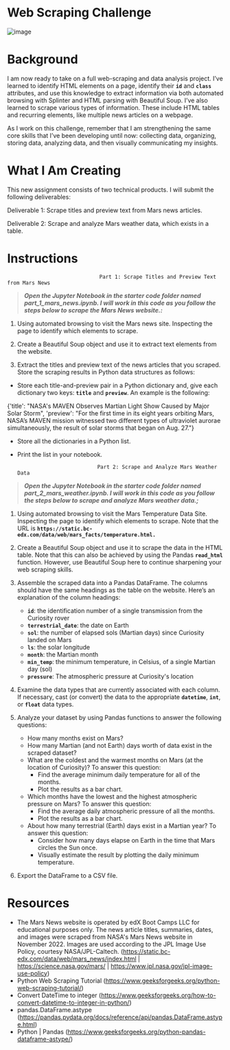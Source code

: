 # Web Scraping Challenge
![image](https://github.com/user-attachments/assets/2034861f-9f64-425d-9713-4f9bef6fcb3d)

# Background
I am now ready to take on a full web-scraping and data analysis project. I’ve learned to identify HTML elements on a page, identify their **`id`** and **`class`** attributes, and use this knowledge to extract information via both automated browsing with Splinter and HTML parsing with Beautiful Soup. I’ve also learned to scrape various types of information. These include HTML tables and recurring elements, like multiple news articles on a webpage.

As I work on this challenge, remember that I am strengthening the same core skills that I’ve been developing until now: collecting data, organizing, storing data, analyzing data, and then visually communicating my insights.

# What I Am Creating
This new assignment consists of two technical products. I will submit the following deliverables:

Deliverable 1: Scrape titles and preview text from Mars news articles.

Deliverable 2: Scrape and analyze Mars weather data, which exists in a table.

# Instructions
                                  Part 1: Scrape Titles and Preview Text from Mars News
>***Open the Jupyter Notebook in the starter code folder named part_1_mars_news.ipynb. I will work in this code as you follow the steps below to scrape the Mars News website.:***

1. Using automated browsing to visit the Mars news site. Inspecting the page to identify which elements to scrape.

2. Create a Beautiful Soup object and use it to extract text elements from the website.

3. Extract the titles and preview text of the news articles that you scraped. Store the scraping results in Python data structures as follows:

  * Store each title-and-preview pair in a Python dictionary and, give each dictionary two keys: **`title`** and **`preview`**. An example is the following:
    
  {'title': "NASA's MAVEN Observes Martian Light Show Caused by Major Solar Storm",
 'preview': "For the first time in its eight years orbiting Mars, NASA’s MAVEN mission witnessed two different types of ultraviolet aurorae simultaneously, the result of solar storms that began on Aug. 27."}

  * Store all the dictionaries in a Python list.

  * Print the list in your notebook.
  
                                  Part 2: Scrape and Analyze Mars Weather Data
>***Open the Jupyter Notebook in the starter code folder named part_2_mars_weather.ipynb. I will work in this code as you follow the steps below to scrape and analyze Mars weather data.;***

1. Using automated browsing to visit the Mars Temperature Data Site. Inspecting the page to identify which elements to scrape. Note that the URL is **`https://static.bc-edx.com/data/web/mars_facts/temperature.html.`**

2. Create a Beautiful Soup object and use it to scrape the data in the HTML table. Note that this can also be achieved by using the Pandas **`read_html`** function. However, use Beautiful Soup here to continue sharpening your web scraping skills.

3. Assemble the scraped data into a Pandas DataFrame. The columns should have the same headings as the table on the website. Here’s an explanation of the column headings:

   * **`id`**: the identification number of a single transmission from the Curiosity rover
   * **`terrestrial_date`**: the date on Earth
   * **`sol`**: the number of elapsed sols (Martian days) since Curiosity landed on Mars
   * **`ls`**: the solar longitude
   * **`month`**: the Martian month
   * **`min_temp`**: the minimum temperature, in Celsius, of a single Martian day (sol)
   * **`pressure`**: The atmospheric pressure at Curiosity's location

4. Examine the data types that are currently associated with each column. If necessary, cast (or convert) the data to the appropriate **`datetime`**, **`int`**, or **`float`** data types.

5. Analyze your dataset by using Pandas functions to answer the following questions:

   * How many months exist on Mars?
   * How many Martian (and not Earth) days worth of data exist in the scraped dataset?
   * What are the coldest and the warmest months on Mars (at the location of Curiosity)? To answer this question:
     * Find the average minimum daily temperature for all of the months.
     * Plot the results as a bar chart.
   * Which months have the lowest and the highest atmospheric pressure on Mars? To answer this question:
     * Find the average daily atmospheric pressure of all the months.
     * Plot the results as a bar chart.
   * About how many terrestrial (Earth) days exist in a Martian year? To answer this question:
     * Consider how many days elapse on Earth in the time that Mars circles the Sun once.
     * Visually estimate the result by plotting the daily minimum temperature.

6. Export the DataFrame to a CSV file.

# Resources

  * The Mars News website is operated by edX Boot Camps LLC for educational purposes only. The news article titles, summaries, dates, and images were scraped from NASA's Mars News website in November 2022. Images are used according to the JPL Image Use Policy, courtesy NASA/JPL-Caltech. (https://static.bc-edx.com/data/web/mars_news/index.html | https://science.nasa.gov/mars/ | https://www.jpl.nasa.gov/jpl-image-use-policy)
  * Python Web Scraping Tutorial (https://www.geeksforgeeks.org/python-web-scraping-tutorial/)
  * Convert DateTime to integer (https://www.geeksforgeeks.org/how-to-convert-datetime-to-integer-in-python/)
  * pandas.DataFrame.astype (https://pandas.pydata.org/docs/reference/api/pandas.DataFrame.astype.html)
  * Python | Pandas (https://www.geeksforgeeks.org/python-pandas-dataframe-astype/)

